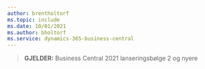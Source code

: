 ```yaml
---
author: brentholtorf
ms.topic: include
ms.date: 10/01/2021
ms.author: bholtorf
ms.service: dynamics-365-business-central
---
```

> **GJELDER:** Business Central 2021 lanseringsbølge 2 og nyere